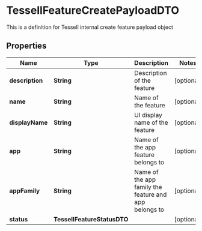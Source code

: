 

# TessellFeatureCreatePayloadDTO

This is a definition for Tessell internal create feature payload object

## Properties

Name | Type | Description | Notes
------------ | ------------- | ------------- | -------------
**description** | **String** | Description of the feature |  [optional]
**name** | **String** | Name of the feature |  [optional]
**displayName** | **String** | UI display name of the feature |  [optional]
**app** | **String** | Name of the app feature belongs to |  [optional]
**appFamily** | **String** | Name of the app family the feature and app belongs to |  [optional]
**status** | **TessellFeatureStatusDTO** |  |  [optional]



